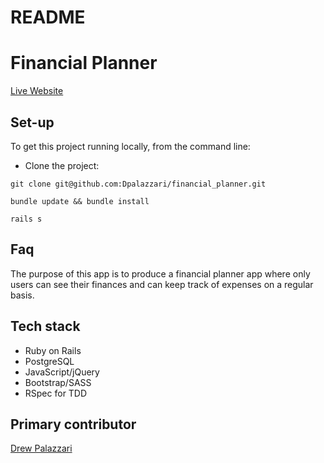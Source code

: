 # README

# Financial Planner

[Live Website](https://drewsfinancialplanner.herokuapp.com/)

## Set-up

To get this project running locally, from the command line:

- Clone the project:

```
git clone git@github.com:Dpalazzari/financial_planner.git
```

```
bundle update && bundle install
```

```
rails s
```

## Faq

The purpose of this app is to produce a financial planner app where only users can see their finances and can keep track of expenses on a regular basis.

## Tech stack

- Ruby on Rails
- PostgreSQL
- JavaScript/jQuery
- Bootstrap/SASS
- RSpec for TDD

## Primary contributor

[Drew Palazzari](https://github.com/Dpalazzari)
